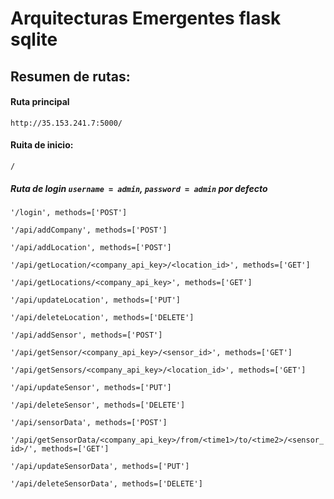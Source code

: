 # Arquitecturas Emergentes flask sqlite

## Resumen de rutas:
#### Ruta principal
`http://35.153.241.7:5000/`

#### Ruita de inicio:
`/` 

##### Ruta de login `username = admin`, `password = admin` por defecto
`'/login', methods=['POST']`      

`'/api/addCompany', methods=['POST']`

`'/api/addLocation', methods=['POST']`

`'/api/getLocation/<company_api_key>/<location_id>', methods=['GET']`

`'/api/getLocations/<company_api_key>', methods=['GET']`

`'/api/updateLocation', methods=['PUT']`

`'/api/deleteLocation', methods=['DELETE']`

`'/api/addSensor', methods=['POST']`

`'/api/getSensor/<company_api_key>/<sensor_id>', methods=['GET']`

`'/api/getSensors/<company_api_key>/<location_id>', methods=['GET']`

`'/api/updateSensor', methods=['PUT']`

`'/api/deleteSensor', methods=['DELETE']`

`'/api/sensorData', methods=['POST']`

`'/api/getSensorData/<company_api_key>/from/<time1>/to/<time2>/<sensor_id>/', methods=['GET']`

`'/api/updateSensorData', methods=['PUT']`

`'/api/deleteSensorData', methods=['DELETE']`




